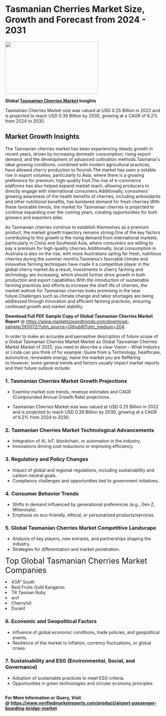 <H1>Tasmanian Cherries Market Size, Growth and Forecast from 2024 - 2031</H1><img class="aligncenter size-medium wp-image-584254" src="https://thirdeyenews.in/wp-content/uploads/2024/09/Global-Market-Research-300x168.jpeg" alt="" width="300" height="168" /><p><strong>Global&nbsp;<a href="https://www.marketsizeandtrends.com/download-sample/265072/?utm_source=Github8j?utm_medium=204">Tasmanian Cherries Market</a> Insights</strong></p><p>Tasmanian Cherries Market size was valued at USD 0.25 Billion in 2022 and is projected to reach USD 0.39 Billion by 2030, growing at a CAGR of 6.2% from 2024 to 2030.</p><p><h2>Market Growth Insights</h2> <p>The Tasmanian cherries market has been experiencing steady growth in recent years, driven by increasing domestic consumption, rising export demand, and the development of advanced cultivation methods.Tasmania's ideal growing conditions, combined with modern agricultural practices, have allowed cherry production to flourish.The market has seen a notable rise in export volumes, particularly to Asia, where there is a growing preference for premium, high-quality fruit.The rise of e-commerce platforms has also helped expand market reach, allowing producers to directly engage with international consumers.Additionally, consumers' growing awareness of the health benefits of cherries, including antioxidants and other nutritional benefits, has bolstered demand for fresh cherries.With these favorable trends, the market for Tasmanian cherries is projected to continue expanding over the coming years, creating opportunities for both growers and exporters alike.</p> <p>As Tasmanian cherries continue to establish themselves as a premium product, the market growth trajectory remains strong.One of the key factors contributing to this growth is the rising demand from international markets, particularly in China and Southeast Asia, where consumers are willing to pay a premium for high-quality cherries.Additionally, local consumption in Australia is also on the rise, with more Australians opting for fresh, nutritious cherries during the summer months.Tasmania's favorable climate and innovative farming techniques have made it a competitive player in the global cherry market.As a result, investments in cherry farming and technology are increasing, which should further drive growth in both production and export capabilities.With the introduction of sustainable farming practices and efforts to increase the shelf life of cherries, the market outlook for Tasmanian cherries looks promising in the near future.Challenges such as climate change and labor shortages are being addressed through innovation and efficient farming practices, ensuring continued growth and market stability.</p> <p><span class=""><strong>Download Full PDF Sample Copy of Global Tasmanian Cherries Market Report</strong> @ <a href="https://www.marketsizeandtrends.com/download-sample/265072/?utm_source=Github8j?utm_medium=204" target="_blank">https://www.marketsizeandtrends.com/download-sample/265072/?utm_source=Github8j?utm_medium=204</a></span></p><p>In order to make an accurate and perceptive description of future scope of a Global&nbsp;Tasmanian Cherries Market Market as Global&nbsp;Tasmanian Cherries Market Market of 2025, you need to describe a clear Vision &ndash; What Industry or Linda can you think of for example: Quote from a Technology, healthcare, automotive, renewable energy, name the market you are Reffering to.However, some general trends and factors usually impact market reports and their future outlook include:</p><h3>1.&nbsp;<strong>Tasmanian Cherries Market Growth Projections</strong></h3><ul><li>Examine market size trends, revenue estimates and CAGR (Compounded Annual Growth Rate) projections.</li><li><p>Tasmanian Cherries Market size was valued at USD 0.25 Billion in 2022 and is projected to reach USD 0.39 Billion by 2030, growing at a CAGR of 6.2% from 2024 to 2030.</p></li></ul><h3>2.&nbsp;<strong>Tasmanian Cherries Market Technological Advancements</strong></h3><ul><li>Integration of AI, IoT, blockchain, or automation in the industry.</li><li>Innovations driving cost reductions or improving efficiency.</li></ul><h3>3.&nbsp;<strong>Regulatory and Policy Changes</strong></h3><ul><li>Impact of global and regional regulations, including sustainability and carbon-neutral goals.</li><li>Compliance challenges and opportunities tied to government initiatives.</li></ul><h3>4.&nbsp;<strong>Consumer Behavior Trends</strong></h3><ul><li>Shifts in demand influenced by generational preferences (e.g., Gen Z, Millennials).</li><li>Emphasis on eco-friendly, ethical, or personalized products/services.</li></ul><h3>5.&nbsp;<strong>Global Tasmanian Cherries Market Competitive Landscape</strong></h3><ul><li>Analysis of key players, new entrants, and partnerships shaping the industry.</li><li>Strategies for differentiation and market penetration.</li></ul><p data-pm-slice="1 1 []"><span style="color: inherit; font-family: inherit; font-size: 25px;">Top Global Tasmanian Cherries Market Companies</span></p><div class="" data-test-id=""><p><li>43Â° South</li><li> Reid Fruits Gold Kangaroo</li><li> TR Tasman Ruby</li><li> wvf</li><li> Cherryhill</li><li> Durant</li></p></div><h3>6.&nbsp;<strong>Economic and Geopolitical Factors</strong></h3><ul><li>Influence of global economic conditions, trade policies, and geopolitical events.</li><li>Resilience of the market to inflation, currency fluctuations, or global crises.</li></ul><h3>7.&nbsp;<strong>Sustainability and ESG (Environmental, Social, and Governance)</strong></h3><ul><li>Adoption of sustainable practices to meet ESG criteria.</li><li>Opportunities in green technologies and circular economy principles.</li></ul><h2><strong style="font-size: 14px;">For More Information or Query, Visit @&nbsp;</strong><a style="background-color: #ffffff; font-size: 14px;" href="https://www.marketsizeandtrends.com/report/tasmanian-cherries-market/" target="_blank">https://www.verifiedmarketreports.com/product/airport-passenger-boarding-bridge-market</a></h2>